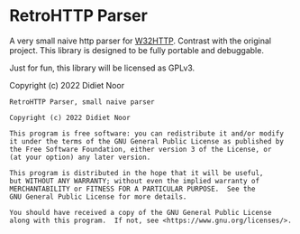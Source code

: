 # RetroHTTP Parser  

A very small naive http parser for [W32HTTP](https://github.com/retrocodingnet/W32HttpServer). Contrast with the 
original project. This library is designed to be fully portable and debuggable.

Just for fun, this library will be licensed as GPLv3.

Copyright (c) 2022 Didiet Noor 

```
RetroHTTP Parser, small naive parser

Copyright (c) 2022 Didiet Noor

This program is free software: you can redistribute it and/or modify
it under the terms of the GNU General Public License as published by
the Free Software Foundation, either version 3 of the License, or
(at your option) any later version.

This program is distributed in the hope that it will be useful,
but WITHOUT ANY WARRANTY; without even the implied warranty of
MERCHANTABILITY or FITNESS FOR A PARTICULAR PURPOSE.  See the
GNU General Public License for more details.

You should have received a copy of the GNU General Public License
along with this program.  If not, see <https://www.gnu.org/licenses/>.
```
